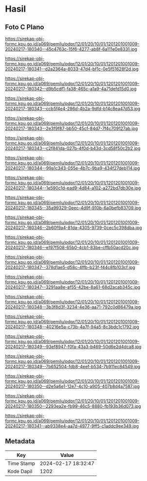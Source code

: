 # Hasil

## Foto C Plano

https://sirekap-obj-formc.kpu.go.id/a069/pemilu/pdpr/12/01/20/10/01/1201201001009-20240217-180340--45c4763c-15f6-4277-ab8f-6a111e0e8331.jpg

https://sirekap-obj-formc.kpu.go.id/a069/pemilu/pdpr/12/01/20/10/01/1201201001009-20240217-180341--d2a2364a-8033-47d4-bf1c-0e5f51628f2d.jpg

https://sirekap-obj-formc.kpu.go.id/a069/pemilu/pdpr/12/01/20/10/01/1201201001009-20240217-180342--d9b5cdf1-fa38-465c-a1a9-4a71defd15d0.jpg

https://sirekap-obj-formc.kpu.go.id/a069/pemilu/pdpr/12/01/20/10/01/1201201001009-20240217-180343--ccb5f4e4-286d-4b2a-9dfd-b14c8ea47d53.jpg

https://sirekap-obj-formc.kpu.go.id/a069/pemilu/pdpr/12/01/20/10/01/1201201001009-20240217-180343--2e3f9f87-bb50-45cf-84d7-7f4c709127ab.jpg

https://sirekap-obj-formc.kpu.go.id/a069/pemilu/pdpr/12/01/20/10/01/1201201001009-20240217-180343--c2f841da-027b-4f0d-b43d-3cd58f50c2b2.jpg

https://sirekap-obj-formc.kpu.go.id/a069/pemilu/pdpr/12/01/20/10/01/1201201001009-20240217-180344--99a1c343-055e-4b7c-9ba9-434f27deb114.jpg

https://sirekap-obj-formc.kpu.go.id/a069/pemilu/pdpr/12/01/20/10/01/1201201001009-20240217-180344--1e590c1d-ead9-4d84-a102-a272bd7db30e.jpg

https://sirekap-obj-formc.kpu.go.id/a069/pemilu/pdpr/12/01/20/10/01/1201201001009-20240217-180345--35a99329-0eec-4d9f-910b-6a0befb83709.jpg

https://sirekap-obj-formc.kpu.go.id/a069/pemilu/pdpr/12/01/20/10/01/1201201001009-20240217-180346--2b60f9a4-81da-4305-9739-0cec5c398dba.jpg

https://sirekap-obj-formc.kpu.go.id/a069/pemilu/pdpr/12/01/20/10/01/1201201001009-20240217-180346--e197f508-65b0-4cb1-83be-cffb50acd20c.jpg

https://sirekap-obj-formc.kpu.go.id/a069/pemilu/pdpr/12/01/20/10/01/1201201001009-20240217-180347--378d1ae5-d58c-4ffb-b23f-f44c8fb103cf.jpg

https://sirekap-obj-formc.kpu.go.id/a069/pemilu/pdpr/12/01/20/10/01/1201201001009-20240217-180347--3291aa8e-af55-42be-8a61-68d2acab345c.jpg

https://sirekap-obj-formc.kpu.go.id/a069/pemilu/pdpr/12/01/20/10/01/1201201001009-20240217-180348--3b3f8d3f-3234-4e36-aa71-792c0d86479a.jpg

https://sirekap-obj-formc.kpu.go.id/a069/pemilu/pdpr/12/01/20/10/01/1201201001009-20240217-180348--40216e5a-c73b-4a7f-94a5-8c3bdc1c1792.jpg

https://sirekap-obj-formc.kpu.go.id/a069/pemilu/pdpr/12/01/20/10/01/1201201001009-20240217-180349--93ef8947-f0fa-43a3-b469-50d6e2d4dca8.jpg

https://sirekap-obj-formc.kpu.go.id/a069/pemilu/pdpr/12/01/20/10/01/1201201001009-20240217-180349--7b652504-fdb8-4eef-b534-7b911ec84549.jpg

https://sirekap-obj-formc.kpu.go.id/a069/pemilu/pdpr/12/01/20/10/01/1201201001009-20240217-180350--d2e5a6e1-12e7-4c10-a905-407b8d4a7587.jpg

https://sirekap-obj-formc.kpu.go.id/a069/pemilu/pdpr/12/01/20/10/01/1201201001009-20240217-180350--2293ea2e-fb99-46c5-8880-fb193b36d073.jpg

https://sirekap-obj-formc.kpu.go.id/a069/pemilu/pdpr/12/01/20/10/01/1201201001009-20240217-180341--ab9338e4-aa7d-4977-9ff5-c1addc9ee349.jpg


## Metadata

| Key        | Value               |
| ---------- | ------------------- |
| Time Stamp | 2024-02-17 18:32:47 |
| Kode Dapil | 1202                |



